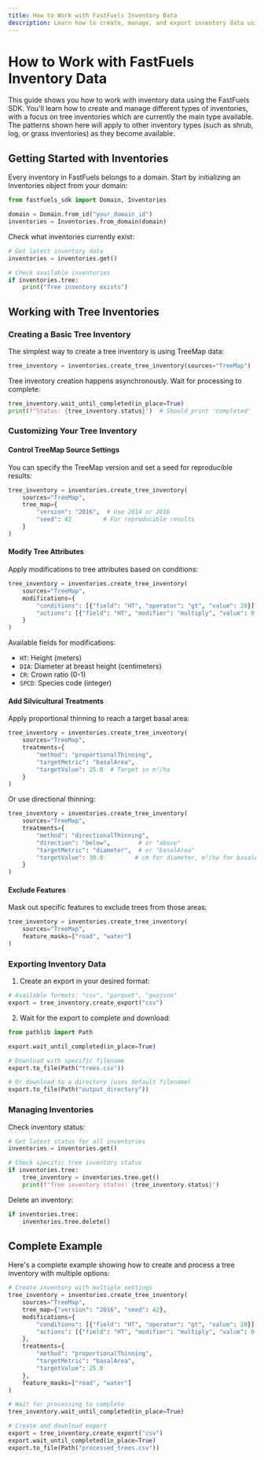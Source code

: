 ```yaml
---
title: How to Work with FastFuels Inventory Data
description: Learn how to create, manage, and export inventory data using the FastFuels SDK
---
```


# How to Work with FastFuels Inventory Data

This guide shows you how to work with inventory data using the FastFuels SDK. You'll learn how to create and manage different types of inventories, with a focus on tree inventories which are currently the main type available. The patterns shown here will apply to other inventory types (such as shrub, log, or grass inventories) as they become available.

## Getting Started with Inventories

Every inventory in FastFuels belongs to a domain. Start by initializing an Inventories object from your domain:

```python
from fastfuels_sdk import Domain, Inventories

domain = Domain.from_id("your_domain_id")
inventories = Inventories.from_domain(domain)
```

Check what inventories currently exist:

```python
# Get latest inventory data
inventories = inventories.get()

# Check available inventories
if inventories.tree:
    print("Tree inventory exists")
```

## Working with Tree Inventories

### Creating a Basic Tree Inventory

The simplest way to create a tree inventory is using TreeMap data:

```python
tree_inventory = inventories.create_tree_inventory(sources="TreeMap")
```

Tree inventory creation happens asynchronously. Wait for processing to complete:

```python
tree_inventory.wait_until_completed(in_place=True)
print(f"Status: {tree_inventory.status}")  # Should print 'completed'
```

### Customizing Your Tree Inventory

#### Control TreeMap Source Settings

You can specify the TreeMap version and set a seed for reproducible results:

```python
tree_inventory = inventories.create_tree_inventory(
    sources="TreeMap",
    tree_map={
        "version": "2016",  # Use 2014 or 2016
        "seed": 42         # For reproducible results
    }
)
```

#### Modify Tree Attributes

Apply modifications to tree attributes based on conditions:

```python
tree_inventory = inventories.create_tree_inventory(
    sources="TreeMap",
    modifications={
        "conditions": [{"field": "HT", "operator": "gt", "value": 20}],
        "actions": [{"field": "HT", "modifier": "multiply", "value": 0.9}]
    }
)
```

Available fields for modifications:
- `HT`: Height (meters)
- `DIA`: Diameter at breast height (centimeters)
- `CR`: Crown ratio (0-1)
- `SPCD`: Species code (integer)

#### Add Silvicultural Treatments

Apply proportional thinning to reach a target basal area:

```python
tree_inventory = inventories.create_tree_inventory(
    sources="TreeMap",
    treatments={
        "method": "proportionalThinning",
        "targetMetric": "basalArea",
        "targetValue": 25.0  # Target in m²/ha
    }
)
```

Or use directional thinning:

```python
tree_inventory = inventories.create_tree_inventory(
    sources="TreeMap",
    treatments={
        "method": "directionalThinning",
        "direction": "below",        # or "above"
        "targetMetric": "diameter",  # or "basalArea"
        "targetValue": 30.0         # cm for diameter, m²/ha for basalArea
    }
)
```

#### Exclude Features

Mask out specific features to exclude trees from those areas:

```python
tree_inventory = inventories.create_tree_inventory(
    sources="TreeMap",
    feature_masks=["road", "water"]
)
```

### Exporting Inventory Data

1. Create an export in your desired format:

```python
# Available formats: "csv", "parquet", "geojson"
export = tree_inventory.create_export("csv")
```

2. Wait for the export to complete and download:

```python
from pathlib import Path

export.wait_until_completed(in_place=True)

# Download with specific filename
export.to_file(Path("trees.csv"))

# Or download to a directory (uses default filename)
export.to_file(Path("output_directory"))
```

### Managing Inventories

Check inventory status:

```python
# Get latest status for all inventories
inventories = inventories.get()

# Check specific tree inventory status
if inventories.tree:
    tree_inventory = inventories.tree.get()
    print(f"Tree inventory status: {tree_inventory.status}")
```

Delete an inventory:

```python
if inventories.tree:
    inventories.tree.delete()
```

## Complete Example

Here's a complete example showing how to create and process a tree inventory with multiple options:

```python
# Create inventory with multiple settings
tree_inventory = inventories.create_tree_inventory(
    sources="TreeMap",
    tree_map={"version": "2016", "seed": 42},
    modifications={
        "conditions": [{"field": "HT", "operator": "gt", "value": 20}],
        "actions": [{"field": "HT", "modifier": "multiply", "value": 0.9}]
    },
    treatments={
        "method": "proportionalThinning",
        "targetMetric": "basalArea",
        "targetValue": 25.0
    },
    feature_masks=["road", "water"]
)

# Wait for processing to complete
tree_inventory.wait_until_completed(in_place=True)

# Create and download export
export = tree_inventory.create_export("csv")
export.wait_until_completed(in_place=True)
export.to_file(Path("processed_trees.csv"))
```
